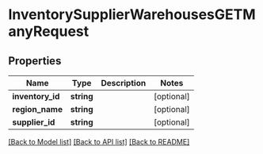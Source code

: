 # InventorySupplierWarehousesGETManyRequest

## Properties
Name | Type | Description | Notes
------------ | ------------- | ------------- | -------------
**inventory_id** | **string** |  | [optional] 
**region_name** | **string** |  | [optional] 
**supplier_id** | **string** |  | [optional] 

[[Back to Model list]](../README.md#documentation-for-models) [[Back to API list]](../README.md#documentation-for-api-endpoints) [[Back to README]](../README.md)


